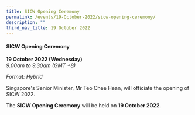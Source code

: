 ```yaml
---
title: SICW Opening Ceremony
permalink: /events/19-October-2022/sicw-opening-ceremony/
description: ""
third_nav_title: 19 October 2022
---
```




#### **SICW Opening Ceremony**

**19 October 2022 (Wednesday)**  
*9.00am to 9.30am (GMT +8)*

*Format: Hybrid*

Singapore's Senior Minister, Mr Teo Chee Hean, will officiate the opening of SICW 2022.

The **SICW Opening Ceremony** will be held on **19 October 2022**.